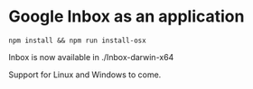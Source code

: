 # Google Inbox as an application

```
npm install && npm run install-osx
```

Inbox is now available in ./Inbox-darwin-x64

Support for Linux and Windows to come.
